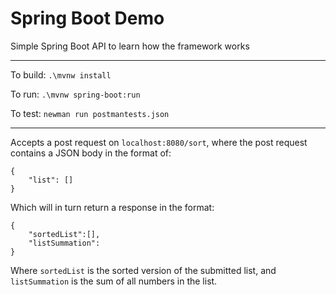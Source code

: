 # Spring Boot Demo

Simple Spring Boot API to learn how the framework works

---

To build: `.\mvnw install`

To run: `.\mvnw spring-boot:run`

To test: `newman run postmantests.json`

---

Accepts a post request on `localhost:8080/sort`, where the post request contains a JSON body in the format of:

```
{
    "list": []
}
```

Which will in turn return a response in the format:

```
{
    "sortedList":[],
    "listSummation":
}
```

Where `sortedList` is the sorted version of the submitted list, and `listSummation` is the sum of all numbers in the list.

